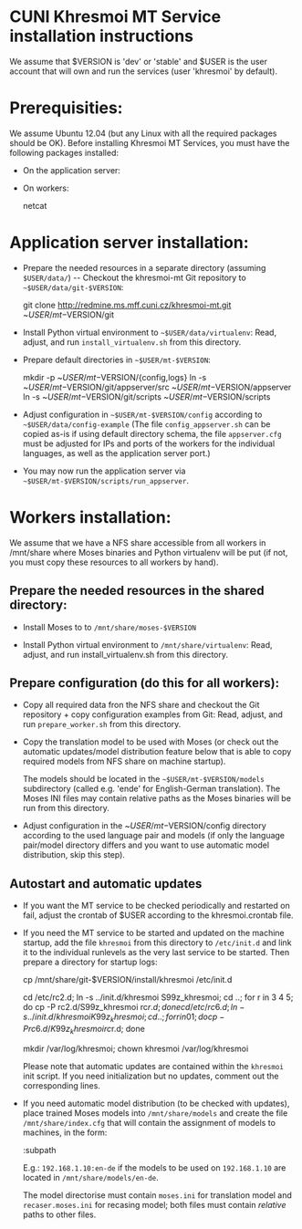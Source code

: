 
CUNI Khresmoi MT Service installation instructions
==================================================

We assume that $VERSION is 'dev' or 'stable' and $USER is the user account
that will own and run the services (user 'khresmoi' by default).

Prerequisities:
========================

We assume Ubuntu 12.04 (but any Linux with all the required packages should be OK).
Before installing Khresmoi MT Services, you must have the following packages installed:

* On the application server:

    <none>

* On workers:
 
    netcat


Application server installation:
========================

* Prepare the needed resources in a separate directory (assuming `$USER/data/`) --
  Checkout the khresmoi-mt Git repository to `~$USER/data/git-$VERSION`:

  git clone http://redmine.ms.mff.cuni.cz/khresmoi-mt.git ~$USER/mt-$VERSION/git

* Install Python virtual environment to `~$USER/data/virtualenv`:
  Read, adjust, and run `install_virtualenv.sh` from this directory.

* Prepare default directories in `~$USER/mt-$VERSION`:

  mkdir -p ~$USER/mt-$VERSION/{config,logs}
  ln -s ~$USER/mt-$VERSION/git/appserver/src ~$USER/mt-$VERSION/appserver
  ln -s ~$USER/mt-$VERSION/git/scripts ~$USER/mt-$VERSION/scripts

* Adjust configuration in `~$USER/mt-$VERSION/config` according to 
  `~$USER/data/config-example`
  (The file `config_appserver.sh` can be copied as-is if using default directory schema,
  the file `appserver.cfg` must be adjusted for IPs and ports of the workers for the
  individual languages, as well as the application server port.)

* You may now run the application server via `~$USER/mt-$VERSION/scripts/run_appserver`.

Workers installation:
========================

We assume that we have a NFS share accessible from all workers in /mnt/share
where Moses binaries and Python virtualenv will be put (if not, you must copy 
these resources to all workers by hand).

Prepare the needed resources in the shared directory:
-----------------------------------------------------

* Install Moses to to `/mnt/share/moses-$VERSION`

* Install Python virtual environment to `/mnt/share/virtualenv`: 
  Read, adjust, and run install_virtualenv.sh from this directory.

Prepare configuration (do this for all workers):
------------------------------------------------

* Copy all required data fron the NFS share and checkout the Git 
  repository + copy configuration examples from Git:
  Read, adjust, and run `prepare_worker.sh` from this directory.

* Copy the translation model to be used with Moses (or check out the
  automatic updates/model distribution feature below that is able to copy 
  required models from NFS share on machine startup).

  The models should be located in the `~$USER/mt-$VERSION/models` subdirectory 
  (called e.g. 'ende' for English-German translation).
  The Moses INI files may contain relative paths as the Moses binaries will be
  run from this directory.

* Adjust configuration in the ~$USER/mt-$VERSION/config directory according
  to the used language pair and models (if only the language pair/model directory
  differs and you want to use automatic model distribution, skip this step).

Autostart and automatic updates
-------------------------------

* If you want the MT service to be checked periodically and restarted on fail,
  adjust the crontab of $USER according to the khresmoi.crontab file.

* If you need the MT service to be started and updated on the machine startup, add the
  file `khresmoi` from this directory to `/etc/init.d` and link it to the individual runlevels
  as the very last service to be started. Then prepare a directory for startup logs:

  cp /mnt/share/git-$VERSION/install/khresmoi /etc/init.d

  cd /etc/rc2.d; ln -s ../init.d/khresmoi S99z_khresmoi; 
  cd ..; for r in 3 4 5; do cp -P rc2.d/S99z_khresmoi rc$r.d; done
  cd /etc/rc6.d; ln -s ../init.d/khresmoi K99z_khresmoi; 
  cd ..; for r in 0 1; do cp -P rc6.d/K99z_khresmoi rc$r.d; done

  mkdir /var/log/khresmoi; chown khresmoi /var/log/khresmoi

  Please note that automatic updates are contained within the `khresmoi` init
  script. If you need initialization but no updates, comment out the corresponding
  lines.

* If you need automatic model distribution (to be checked with updates), place
  trained Moses models into `/mnt/share/models` and create the file
  `/mnt/share/index.cfg` that will contain the assignment of models to
  machines, in the form:

  <IP-or-hostname>:subpath

  E.g.: `192.168.1.10:en-de` if the models to be used on `192.168.1.10`
  are located in `/mnt/share/models/en-de`. 

  The model directorise must contain `moses.ini` for translation model and 
  `recaser.moses.ini` for recasing  model; both files must contain 
  *relative* paths to other files.

